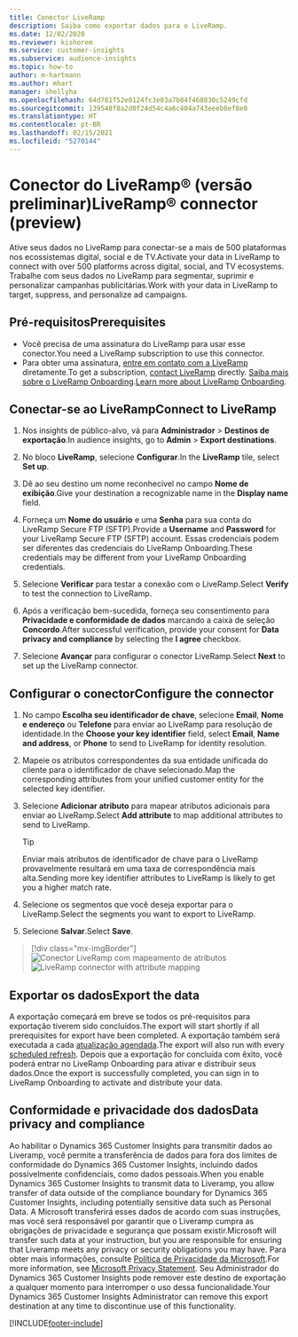 ```yaml
---
title: Conector LiveRamp
description: Saiba como exportar dados para o LiveRamp.
ms.date: 12/02/2020
ms.reviewer: kishorem
ms.service: customer-insights
ms.subservice: audience-insights
ms.topic: how-to
author: m-hartmann
ms.author: mhart
manager: shellyha
ms.openlocfilehash: 64d781f52e8124fc3e83a7b84f468830c5249cfd
ms.sourcegitcommit: 139548f8a2d0f24d54c4a6c404a743eeeb8ef8e0
ms.translationtype: HT
ms.contentlocale: pt-BR
ms.lasthandoff: 02/15/2021
ms.locfileid: "5270144"
---
```

# <a name="liverampreg-connector-preview"></a><span data-ttu-id="97b0e-103">Conector do LiveRamp&reg; (versão preliminar)</span><span class="sxs-lookup"><span data-stu-id="97b0e-103">LiveRamp&reg; connector (preview)</span></span>

<span data-ttu-id="97b0e-104">Ative seus dados no LiveRamp para conectar-se a mais de 500 plataformas nos ecossistemas digital, social e de TV.</span><span class="sxs-lookup"><span data-stu-id="97b0e-104">Activate your data in LiveRamp to connect with over 500 platforms across digital, social, and TV ecosystems.</span></span> <span data-ttu-id="97b0e-105">Trabalhe com seus dados no LiveRamp para segmentar, suprimir e personalizar campanhas publicitárias.</span><span class="sxs-lookup"><span data-stu-id="97b0e-105">Work with your data in LiveRamp to target, suppress, and personalize ad campaigns.</span></span>

## <a name="prerequisites"></a><span data-ttu-id="97b0e-106">Pré-requisitos</span><span class="sxs-lookup"><span data-stu-id="97b0e-106">Prerequisites</span></span>

- <span data-ttu-id="97b0e-107">Você precisa de uma assinatura do LiveRamp para usar esse conector.</span><span class="sxs-lookup"><span data-stu-id="97b0e-107">You need a LiveRamp subscription to use this connector.</span></span>
- <span data-ttu-id="97b0e-108">Para obter uma assinatura, [entre em contato com a LiveRamp](https://liveramp.com/contact/) diretamente.</span><span class="sxs-lookup"><span data-stu-id="97b0e-108">To get a subscription, [contact LiveRamp](https://liveramp.com/contact/) directly.</span></span> <span data-ttu-id="97b0e-109">[Saiba mais sobre o LiveRamp Onboarding](https://liveramp.com/our-platform/data-onboarding/).</span><span class="sxs-lookup"><span data-stu-id="97b0e-109">[Learn more about LiveRamp Onboarding](https://liveramp.com/our-platform/data-onboarding/).</span></span>

## <a name="connect-to-liveramp"></a><span data-ttu-id="97b0e-110">Conectar-se ao LiveRamp</span><span class="sxs-lookup"><span data-stu-id="97b0e-110">Connect to LiveRamp</span></span>

1. <span data-ttu-id="97b0e-111">Nos insights de público-alvo, vá para **Administrador** > **Destinos de exportação**.</span><span class="sxs-lookup"><span data-stu-id="97b0e-111">In audience insights, go to **Admin** > **Export destinations**.</span></span>

1. <span data-ttu-id="97b0e-112">No bloco **LiveRamp**, selecione **Configurar**.</span><span class="sxs-lookup"><span data-stu-id="97b0e-112">In the **LiveRamp** tile, select **Set up**.</span></span>

1. <span data-ttu-id="97b0e-113">Dê ao seu destino um nome reconhecível no campo **Nome de exibição**.</span><span class="sxs-lookup"><span data-stu-id="97b0e-113">Give your destination a recognizable name in the **Display name** field.</span></span>

1. <span data-ttu-id="97b0e-114">Forneça um **Nome do usuário** e uma **Senha** para sua conta do LiveRamp Secure FTP (SFTP).</span><span class="sxs-lookup"><span data-stu-id="97b0e-114">Provide a **Username** and **Password** for your LiveRamp Secure FTP (SFTP) account.</span></span>
<span data-ttu-id="97b0e-115">Essas credenciais podem ser diferentes das credenciais do LiveRamp Onboarding.</span><span class="sxs-lookup"><span data-stu-id="97b0e-115">These credentials may be different from your LiveRamp Onboarding credentials.</span></span>

1. <span data-ttu-id="97b0e-116">Selecione **Verificar** para testar a conexão com o LiveRamp.</span><span class="sxs-lookup"><span data-stu-id="97b0e-116">Select **Verify** to test the connection to LiveRamp.</span></span>

1. <span data-ttu-id="97b0e-117">Após a verificação bem-sucedida, forneça seu consentimento para **Privacidade e conformidade de dados** marcando a caixa de seleção **Concordo**.</span><span class="sxs-lookup"><span data-stu-id="97b0e-117">After successful verification, provide your consent for **Data privacy and compliance** by selecting the **I agree** checkbox.</span></span>

1. <span data-ttu-id="97b0e-118">Selecione **Avançar** para configurar o conector LiveRamp.</span><span class="sxs-lookup"><span data-stu-id="97b0e-118">Select **Next** to set up the LiveRamp connector.</span></span>

## <a name="configure-the-connector"></a><span data-ttu-id="97b0e-119">Configurar o conector</span><span class="sxs-lookup"><span data-stu-id="97b0e-119">Configure the connector</span></span>

1. <span data-ttu-id="97b0e-120">No campo **Escolha seu identificador de chave**, selecione **Email**, **Nome e endereço** ou **Telefone** para enviar ao LiveRamp para resolução de identidade.</span><span class="sxs-lookup"><span data-stu-id="97b0e-120">In the **Choose your key identifier** field, select **Email**,  **Name and address**, or **Phone** to send to LiveRamp for identity resolution.</span></span>

1. <span data-ttu-id="97b0e-121">Mapeie os atributos correspondentes da sua entidade unificada do cliente para o identificador de chave selecionado.</span><span class="sxs-lookup"><span data-stu-id="97b0e-121">Map the corresponding attributes from your unified customer entity for the selected key identifier.</span></span>

1. <span data-ttu-id="97b0e-122">Selecione **Adicionar atributo** para mapear atributos adicionais para enviar ao LiveRamp.</span><span class="sxs-lookup"><span data-stu-id="97b0e-122">Select **Add attribute** to map additional attributes to send to LiveRamp.</span></span>

   > [!TIP]
   > <span data-ttu-id="97b0e-123">Enviar mais atributos de identificador de chave para o LiveRamp provavelmente resultará em uma taxa de correspondência mais alta.</span><span class="sxs-lookup"><span data-stu-id="97b0e-123">Sending more key identifier attributes to LiveRamp is likely to get you a higher match rate.</span></span>

1. <span data-ttu-id="97b0e-124">Selecione os segmentos que você deseja exportar para o LiveRamp.</span><span class="sxs-lookup"><span data-stu-id="97b0e-124">Select the segments you want to export to LiveRamp.</span></span>

1. <span data-ttu-id="97b0e-125">Selecione **Salvar**.</span><span class="sxs-lookup"><span data-stu-id="97b0e-125">Select **Save**.</span></span>

> [!div class="mx-imgBorder"]
> <span data-ttu-id="97b0e-126">![Conector LiveRamp com mapeamento de atributos](media/export-liveramp-segments.png "Conector LiveRamp com mapeamento de atributos")</span><span class="sxs-lookup"><span data-stu-id="97b0e-126">![LiveRamp connector with attribute mapping](media/export-liveramp-segments.png "LiveRamp connector with attribute mapping")</span></span>

## <a name="export-the-data"></a><span data-ttu-id="97b0e-127">Exportar os dados</span><span class="sxs-lookup"><span data-stu-id="97b0e-127">Export the data</span></span>

<span data-ttu-id="97b0e-128">A exportação começará em breve se todos os pré-requisitos para exportação tiverem sido concluídos.</span><span class="sxs-lookup"><span data-stu-id="97b0e-128">The export will start shortly if all prerequisites for export have been completed.</span></span> <span data-ttu-id="97b0e-129">A exportação também será executada a cada [atualização agendada](system.md#schedule-tab).</span><span class="sxs-lookup"><span data-stu-id="97b0e-129">The export will also run with every [scheduled refresh](system.md#schedule-tab).</span></span>
<span data-ttu-id="97b0e-130">Depois que a exportação for concluída com êxito, você poderá entrar no LiveRamp Onboarding para ativar e distribuir seus dados.</span><span class="sxs-lookup"><span data-stu-id="97b0e-130">Once the export is successfully completed, you can sign in to LiveRamp Onboarding to activate and distribute your data.</span></span>

## <a name="data-privacy-and-compliance"></a><span data-ttu-id="97b0e-131">Conformidade e privacidade dos dados</span><span class="sxs-lookup"><span data-stu-id="97b0e-131">Data privacy and compliance</span></span>

<span data-ttu-id="97b0e-132">Ao habilitar o Dynamics 365 Customer Insights para transmitir dados ao Liveramp, você permite a transferência de dados para fora dos limites de conformidade do Dynamics 365 Customer Insights, incluindo dados possivelmente confidenciais, como dados pessoais.</span><span class="sxs-lookup"><span data-stu-id="97b0e-132">When you enable Dynamics 365 Customer Insights to transmit data to Liveramp, you allow transfer of data outside of the compliance boundary for Dynamics 365 Customer Insights, including potentially sensitive data such as Personal Data.</span></span> <span data-ttu-id="97b0e-133">A Microsoft transferirá esses dados de acordo com suas instruções, mas você será responsável por garantir que o Liveramp cumpra as obrigações de privacidade e segurança que possam existir.</span><span class="sxs-lookup"><span data-stu-id="97b0e-133">Microsoft will transfer such data at your instruction, but you are responsible for ensuring that Liveramp meets any privacy or security obligations you may have.</span></span> <span data-ttu-id="97b0e-134">Para obter mais informações, consulte [Política de Privacidade da Microsoft](https://go.microsoft.com/fwlink/?linkid=396732).</span><span class="sxs-lookup"><span data-stu-id="97b0e-134">For more information, see [Microsoft Privacy Statement](https://go.microsoft.com/fwlink/?linkid=396732).</span></span>
<span data-ttu-id="97b0e-135">Seu Administrador do Dynamics 365 Customer Insights pode remover este destino de exportação a qualquer momento para interromper o uso dessa funcionalidade.</span><span class="sxs-lookup"><span data-stu-id="97b0e-135">Your Dynamics 365 Customer Insights Administrator can remove this export destination at any time to discontinue use of this functionality.</span></span>

[!INCLUDE[footer-include](../includes/footer-banner.md)]